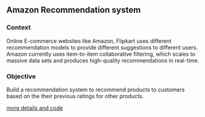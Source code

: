 ## Amazon Recommendation system

### Context

Online E-commerce websites like Amazon, Flipkart uses different recommendation models to provide different suggestions to different users. Amazon currently uses item-to-item collaborative filtering, which scales to massive data sets and produces high-quality recommendations in real-time.

### Objective

Build a recommendation system to recommend products to customers based on the their previous ratings for other products.

[more details and code](./amazon-recommendation-system)
